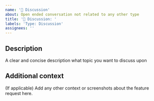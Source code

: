 ```yaml
---
name: '💬 Discussion'
about: Open ended conversation not related to any other type
title: '💬 Discussion: '
labels: 'Type: Discussion'
assignees: ''
---
```


## Description

A clear and concise description what topic you want to discuss upon

## Additional context

(If applicable)
Add any other context or screenshots about the feature request here.
